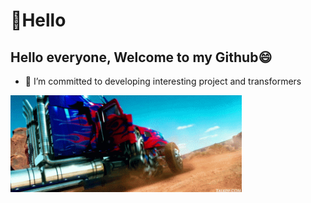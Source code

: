 # :wave:Hello

## Hello everyone, Welcome to my Github😄 

- 🔭 I’m committed to developing interesting project and transformers

<code><img src="https://github.com/happyyf1/happyyf1/blob/main/transformer.gif" width="370" height="155" /></code>

<!--
**happyyf1/happyyf1** is a ✨ _special_ ✨ repository because its `README.md` (this file) appears on your GitHub profile.

Here are some ideas to get you started:

- 🔭 I’m currently working on ...
- 🌱 I’m currently learning ...
- 👯 I’m looking to collaborate on ...
- 🤔 I’m looking for help with ...
- 💬 Ask me about ...
- 📫 How to reach me: ...
- 😄 Pronouns: ...
- ⚡ Fun fact: ...
-->
